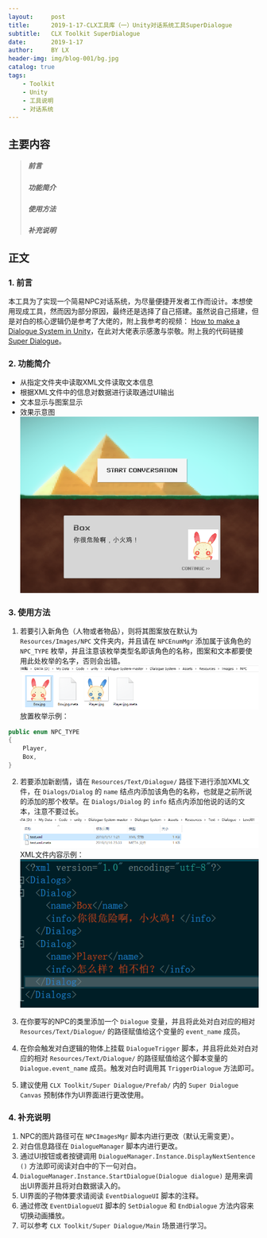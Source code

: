 ```yaml
---
layout:     post
title:      2019-1-17-CLX工具库（一）Unity对话系统工具SuperDialogue
subtitle:   CLX Toolkit SuperDialogue
date:       2019-1-17
author:     BY LX
header-img: img/blog-001/bg.jpg
catalog: true
tags:
    - Toolkit
    - Unity
    - 工具说明
    - 对话系统
---
```


##  主要内容  
>##### 前言  
>##### 功能简介
>##### 使用方法  
>##### 补充说明  

## 正文  
### 1. 前言  

本工具为了实现一个简易NPC对话系统，为尽量便捷开发者工作而设计。本想使用现成工具，然而因为部分原因，最终还是选择了自己搭建。虽然说自己搭建，但是对白的核心逻辑仍是参考了大佬的，附上我参考的视频： [How to make a Dialogue System in Unity](https://www.youtube.com/watch?v=_nRzoTzeyxU)，在此对大佬表示感激与崇敬。附上我的代码链接 [Super Dialogue](https://github.com/CatLiuXin/Super-Dialogue-0.1v)。  

### 2. 功能简介  
+ 从指定文件夹中读取XML文件读取文本信息  
+ 根据XML文件中的信息对数据进行读取通过UI输出  
+ 文本显示与图案显示  
+ 效果示意图  
![效果示意图](https://raw.githubusercontent.com/CatLiuXin/CatLiuXin.github.io/master/img/blog-001/sample.png)

### 3. 使用方法
1. 若要引入新角色（人物或者物品），则将其图案放在默认为 `Resources/Images/NPC` 文件夹内，并且请在 `NPCEnumMgr` 添加属于该角色的 `NPC_TYPE` 枚举，并且注意该枚举类型名即该角色的名称，图案和文本都要使用此处枚举的名字，否则会出错。
![放置图案](https://raw.githubusercontent.com/CatLiuXin/CatLiuXin.github.io/master/img/blog-001/sample_img.png)  
放置枚举示例：  
```csharp
public enum NPC_TYPE
{
    Player,
    Box,
}
```

2. 若要添加新剧情，请在 `Resources/Text/Dialogue/` 路径下进行添加XML文件，在 `Dialogs/Dialog` 的 `name` 结点内添加该角色的名称，也就是之前所说的添加的那个枚举。在 `Dialogs/Dialog` 的 `info` 结点内添加他说的话的文本，注意不要过长。  
![添加XML文件](https://raw.githubusercontent.com/CatLiuXin/CatLiuXin.github.io/master/img/blog-001/sample_text.png)  
XML文件内容示例：  
![XML内容](https://raw.githubusercontent.com/CatLiuXin/CatLiuXin.github.io/master/img/blog-001/sample_xml.png)

3. 在你要写的NPC的类里添加一个 `Dialogue` 变量，并且将此处对白对应的相对 `Resources/Text/Dialogue/`  的路径赋值给这个变量的 `event_name` 成员。

4. 在你会触发对白逻辑的物体上挂载 `DialogueTrigger` 脚本，并且将此处对白对应的相对 `Resources/Text/Dialogue/`  的路径赋值给这个脚本变量的 `Dialogue.event_name` 成员。触发对白时调用其 `TriggerDialogue` 方法即可。

5. 建议使用 `CLX Toolkit/Super Dialogue/Prefab/` 内的 `Super Dialogue Canvas` 预制体作为UI界面进行更改使用。

### 4. 补充说明
1. NPC的图片路径可在 `NPCImagesMgr` 脚本内进行更改（默认无需变更）。
2. 对白信息路径在 `DialogueManager` 脚本内进行更改。
3. 通过UI按钮或者按键调用 `DialogueManager.Instance.DisplayNextSentence ()` 方法即可阅读对白中的下一句对白。
4. `DialogueManager.Instance.StartDialogue(Dialogue dialogue)` 是用来调出UI界面并且将对白数据读入的。
5. UI界面的子物体要求请阅读 `EventDialogueUI` 脚本的注释。  
6. 通过修改 `EventDialogueUI` 脚本的 `SetDialogue` 和 `EndDialogue` 方法内容来切换动画播放。  
7. 可以参考 `CLX Toolkit/Super Dialogue/Main` 场景进行学习。

